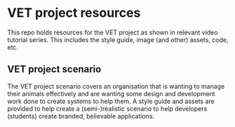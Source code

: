 # VET project resources

This repo holds resources for the VET project as shown in relevant video tutorial series. This includes the style guide, image (and other) assets, code, etc.

## VET project scenario

The VET project scenario covers an organisation that is wanting to manage their animals effectively and are wanting some design and development work done to create systems to help them. A style guide and assets are provided to help create a (semi-)realistic scenario to help developers (students) create branded, believable applications.
